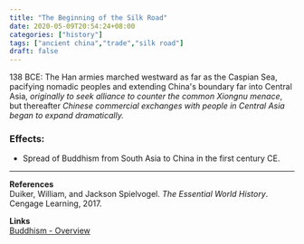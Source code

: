 ```yaml
---
title: "The Beginning of the Silk Road"
date: 2020-05-09T20:54:24+08:00
categories: ["history"]
tags: ["ancient china","trade","silk road"]
draft: false
---
```


138 BCE:
The Han armies marched westward as far as the Caspian Sea, pacifying nomadic peoples and extending China's boundary far into Central Asia, *originally to seek alliance to counter the common Xiongnu menace*, but thereafter *Chinese commercial exchanges with people in Central Asia began to expand dramatically.*

### Effects:
- Spread of Buddhism from South Asia to China in the first century CE.

---
**References**  
Duiker, William, and Jackson Spielvogel. *The Essential World History*. Cengage Learning, 2017.

**Links**  
[Buddhism - Overview](../buddhism-overview/)

